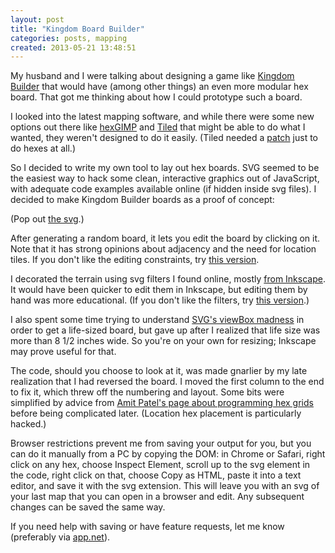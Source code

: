 ```yaml
---
layout: post
title: "Kingdom Board Builder"
categories: posts, mapping
created: 2013-05-21 13:48:51
---
```

My husband and I were talking about designing a game like [Kingdom Builder](http://en.wikipedia.org/wiki/Kingdom_Builder) that would have (among other things) an even more modular hex board. That got me thinking about how I could prototype such a board. 

I looked into the latest mapping software, and while there were some new options out there like [hexGIMP](http://axiscity.hexamon.net/users/isomage/gimp/hexgimp/) and [Tiled](http://www.mapeditor.org/) that might be able to do what I wanted, they weren't designed to do it easily. (Tiled needed a [patch](https://github.com/maq777/tiled) just to do hexes at all.)

So I decided to write my own tool to lay out hex boards. SVG seemed to be the easiest way to hack some clean, interactive graphics out of JavaScript, with adequate code examples available online (if hidden inside svg files). I decided to make Kingdom Builder boards as a proof of concept:

<object type="image/svg+xml" data="/files/svg/kbb-hexagons.svg" style="width:650px;height:500px;"></object>

(Pop out [the svg](/files/svg/kbb-hexagons.svg).)

After generating a random board, it lets you edit the board by clicking on it. Note that it has strong opinions about adjacency and the need for location tiles.  If you don't like the editing constraints, try [this version](/files/svg/kbb-hexagons-free.svg).

I decorated the terrain using svg filters I found online, mostly [from Inkscape](http://commons.wikimedia.org/wiki/File:Inkscape_filters_ABC.svg). It would have been quicker to edit them in Inkscape, but editing them by hand was more educational. (If you don't like the filters, try [this version](/files/svg/kbb-hexagons-flat.svg).)

I also spent some time trying to understand [SVG's viewBox madness](http://www.justinmccandless.com/blog/Making+Sense+of+SVG+viewBox%27s+Madness) in order to get a life-sized board, but gave up after I realized that life size was more than 8 1/2 inches wide. So you're on your own for resizing; Inkscape may prove useful for that. 

The code, should you choose to look at it, was made gnarlier by my late realization that I had reversed the board. I moved the first column to the end to fix it, which threw off the numbering and layout. Some bits were simplified by advice from [Amit Patel's page about programming hex grids](http://www.redblobgames.com/grids/hexagons/) before being complicated later. (Location hex placement is particularly hacked.)

Browser restrictions prevent me from saving your output for you, but you can do it manually from a PC by copying the DOM: in Chrome or Safari, right click on any hex, choose Inspect Element, scroll up to the svg element in the code, right click on that, choose Copy as HTML, paste it into a text editor, and save it with the svg extension. This will leave you with an svg of your last map that you can open in a browser and edit. Any subsequent changes can be saved the same way. 

If you need help with saving or have feature requests, let me know (preferably via [app.net](/stream/adn)).